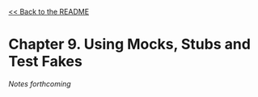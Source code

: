 [&lt;&lt; Back to the README](README.md)

# Chapter 9. Using Mocks, Stubs and Test Fakes

*Notes forthcoming*